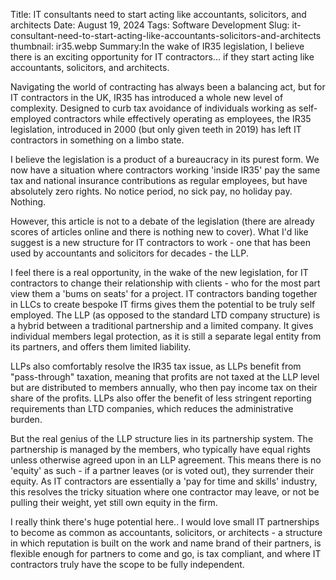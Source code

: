 Title: IT consultants need to start acting like accountants, solicitors, and architects
Date: August 19, 2024
Tags: Software Development
Slug: it-consultant-need-to-start-acting-like-accountants-solicitors-and-architects
thumbnail: ir35.webp
Summary:In the wake of IR35 legislation, I believe there is an exciting opportunity for IT contractors... if they start acting like accountants, solicitors, and architects.





Navigating the world of contracting has always been a balancing act, but for IT contractors in the UK, IR35 has introduced a whole new level of complexity. Designed to curb tax avoidance of individuals working as self-employed contractors while effectively operating as employees, the IR35 legislation, introduced in 2000 (but only given teeth in 2019) has left IT contractors in something on a limbo state.

I believe the legislation is a product of a bureaucracy in its purest form. We now have a situation where contractors working 'inside IR35' pay the same tax and national insurance contributions as regular employees, but have absolutely zero rights.  No notice period, no sick pay, no holiday pay. Nothing.

However, this article is not to a debate of the legislation (there are already scores of articles online and there is nothing new to cover). What I'd like suggest is a new structure for IT contractors to work - one that has been used by accountants and solicitors for decades - the LLP.

I feel there is a real opportunity, in the wake of the new legislation, for IT contractors to change their relationship with clients - who for the most part view them a 'bums on seats' for a project. IT contractors banding together in LLCs to create bespoke IT firms gives them the potential to be truly self employed. The LLP (as opposed to the standard LTD company structure) is a hybrid between a traditional partnership and a limited company. It gives individual members legal protection, as it is still a separate legal entity from its partners, and offers them limited liability.

LLPs also comfortably resolve the IR35 tax issue, as LLPs benefit from "pass-through" taxation, meaning that profits are not taxed at the LLP level but are distributed to members annually, who then pay income tax on their share of the profits. LLPs also offer the benefit of less stringent reporting requirements than LTD companies, which reduces the administrative burden.

But the real genius of the LLP structure lies in its partnership system. The partnership is managed by the members, who typically have equal rights unless otherwise agreed upon in an LLP agreement. This means there is no 'equity' as such - if a partner leaves (or is voted out), they surrender their equity. As IT contractors are essentially a 'pay for time and skills' industry, this resolves the tricky situation where one contractor may leave, or not be pulling their weight, yet still own equity in the firm.

I really think there's huge potential here.. I would love small IT partnerships to become as common as accountants, solicitors, or architects - a structure in which reputation is built on the work and name brand of their partners, is flexible enough for partners to come and go, is tax compliant, and where IT contractors truly have the scope to be fully independent.
